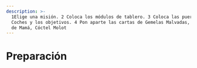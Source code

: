 ```yaml
---
description: >-
  1Elige una misión. 2 Coloca los módulos de tablero. 3 Coloca las puertas, los
  Coches y los objetivos. 4 Pon aparte las cartas de Gemelas Malvadas, Escopeta
  de Mamá, Cóctel Molot
---
```


# Preparación



